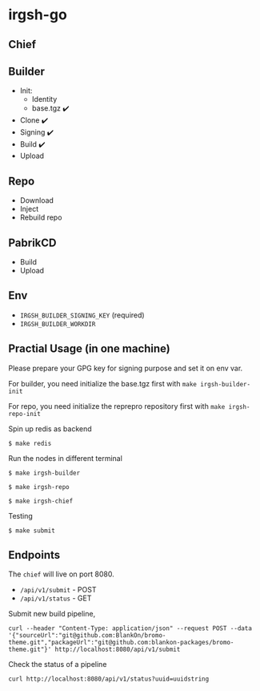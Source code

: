 # irgsh-go

## Chief

## Builder

- Init:
  - Identity
  - base.tgz :heavy_check_mark:
- Clone :heavy_check_mark:
- Signing :heavy_check_mark:
- Build :heavy_check_mark:
- Upload

## Repo

- Download
- Inject
- Rebuild repo

## PabrikCD

- Build
- Upload

## Env

- `IRGSH_BUILDER_SIGNING_KEY` (required)
- `IRGSH_BUILDER_WORKDIR`

## Practial Usage (in one machine)

Please prepare your GPG key for signing purpose and set it on env var.

For builder, you need initialize the base.tgz first with `make irgsh-builder-init`

For repo, you need initialize the reprepro repository first with `make irgsh-repo-init`

Spin up redis as backend

```
$ make redis
```

Run the nodes in different terminal

```
$ make irgsh-builder
```
```
$ make irgsh-repo
```
```
$ make irgsh-chief
```

Testing

```
$ make submit
```


## Endpoints

The `chief` will live on port 8080.

- `/api/v1/submit` - POST
- `/api/v1/status` - GET


Submit new build pipeline,

```
curl --header "Content-Type: application/json" --request POST --data '{"sourceUrl":"git@github.com:BlankOn/bromo-theme.git","packageUrl":"git@github.com:blankon-packages/bromo-theme.git"}' http://localhost:8080/api/v1/submit
```

Check the status of a pipeline

```
curl http://localhost:8080/api/v1/status?uuid=uuidstring
```
